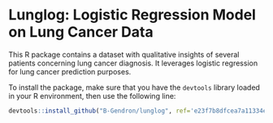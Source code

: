 # Lunglog: Logistic Regression Model on Lung Cancer Data
This R package contains a dataset with qualitative insights of several patients concerning lung cancer diagnosis. It leverages logistic regression for lung cancer prediction purposes.

To install the package, make sure that you have the `devtools` library loaded in your R environment, then use the following line:

```r
devtools::install_github("B-Gendron/lunglog", ref='e23f7b8dfcea7a11334e6cb6c378f20b9f5a11e8')
``` 

